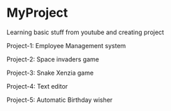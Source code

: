 # MyProject
Learning basic stuff from youtube and creating project

Project-1: Employee Management system

Project-2: Space invaders game

Project-3: Snake Xenzia game

Project-4: Text editor

Project-5: Automatic Birthday wisher
